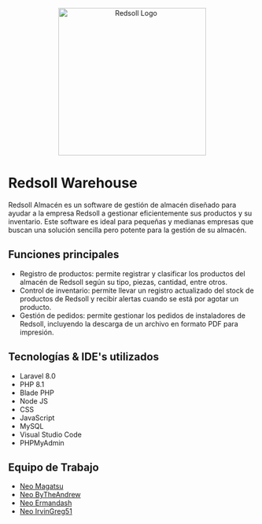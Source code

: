 <p align="center">
<img src="http://redsollwarehouse.redsoll.com/images/logo2.png" width="300" alt="Redsoll Logo">

<h1>Redsoll Warehouse</h1>
</p>  
  <p>Redsoll Almacén es un software de gestión de almacén diseñado para ayudar a la empresa Redsoll a gestionar eficientemente sus productos y su inventario. Este software es ideal para pequeñas y medianas empresas que buscan una solución sencilla pero potente para la gestión de su almacén.</p>
  
<h2>Funciones principales</h2>
  <ul>
    <li>Registro de productos: permite registrar y clasificar los productos del almacén de Redsoll según su tipo, piezas, cantidad, entre otros.</li>
    <li>Control de inventario: permite llevar un registro actualizado del stock de productos de Redsoll y recibir alertas cuando se está por agotar un producto.</li>
    <li>Gestión de pedidos: permite gestionar los pedidos de instaladores de Redsoll, incluyendo la descarga de un archivo en formato PDF para impresión.</li>
  </ul>
  
<h2>Tecnologías & IDE's utilizados</h2>
  <ul>
    <li>Laravel 8.0</li>
    <li>PHP 8.1</li>
    <li>Blade PHP</li>
    <li>Node JS</li>
    <li>CSS</li>
    <li>JavaScript</li>
    <li>MySQL</li>
    <li>Visual Studio Code</li>
    <li>PHPMyAdmin</li>
  </ul>

<h2>Equipo de Trabajo</h2>
  <ul>
    <li><a href="https://github.com/armandolopezg" target="_blank">Neo Magatsu</li></a>
    <li><a href="https://github.com/FernandoHG07" target="_blank">Neo ByTheAndrew</li></a>
    <li><a href="https://github.com/Ermandash169">Neo Ermandash</li></a>
    <li><a href="https://github.com/IrvinGreg51" target="_blank">Neo IrvinGreg51</li></a>
  </ul>
